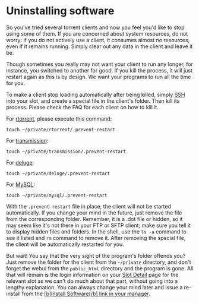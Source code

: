 Uninstalling software
=====================

So you've tried several torrent clients and now you feel you'd like to stop using some of them. If you are concerned about system resources, do not worry: if you do not actively use a client, it consumes almost no resources, even if it remains running. Simply clear out any data in the client and leave it be.  
  
Though sometimes you really may not want your client to run any longer, for instance, you switched to another for good. If you kill the process, it will just restart again as this is by design. We want your programs to run all the time for you.  
  
To make a client stop loading automatically after being killed, simply [SSH](https://www.feralhosting.com/faq/view?question=12) into your slot, and create a special file in the client's folder. Then kill its process. Please check the FAQ for each client on how to kill it.  
  
For [rtorrent](https://www.feralhosting.com/faq/view?question=2), please execute this command:  
  

    touch ~/private/rtorrent/.prevent-restart

  
For [transmission](https://www.feralhosting.com/faq/view?question=4):  
  

    touch ~/private/transmission/.prevent-restart

  
For [deluge](https://www.feralhosting.com/faq/view?question=62):  
  

    touch ~/private/deluge/.prevent-restart

  
For [MySQL](https://www.feralhosting.com/faq/view?question=9):  
  

    touch ~/private/mysql/.prevent-restart

  
With the `.prevent-restart` file in place, the client will not be started automatically. If you change your mind in the future, just remove the file from the corresponding folder. Remember, it is a .dot file or hidden, so it may seem like it's not there in your FTP or SFTP client; make sure you tell it to display hidden files and folders. In the shell, use the `ls -a` command to see it listed and `rm` command to remove it. After removing the special file, the client will be automatically restarted for you.  
  
But wait! You say that the very sight of the program's folder offends you? Just remove the folder for the client from the `~/private` directory, and don't forget the webui from the `public_html` directory and the program is gone. All that will remain is the login information on your [Slot Detail](https://www.feralhosting.com/manager/) page for the relevant slot as we can't do much about that part, without going into a lengthy explanation. You can always change your mind later and issue a re-install from the [\[b\]Install Software\[/b\] link in your manager](https://www.feralhosting.com/manager/).  
  

